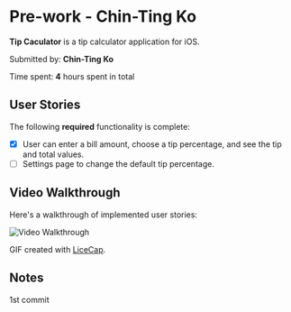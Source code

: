 # Pre-work - Chin-Ting Ko

**Tip Caculator** is a tip calculator application for iOS.

Submitted by: **Chin-Ting Ko**

Time spent: **4** hours spent in total

## User Stories

The following **required** functionality is complete:

* [X] User can enter a bill amount, choose a tip percentage, and see the tip and total values.
* [ ] Settings page to change the default tip percentage.

## Video Walkthrough 

Here's a walkthrough of implemented user stories:

<img src='http://imgur.com/Z7mhBZv' title='Video Walkthrough' width='' alt='Video Walkthrough' />

GIF created with [LiceCap](http://www.cockos.com/licecap/).

## Notes

1st commit
